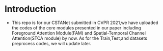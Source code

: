 # Introduction
+ This repo is for our CSTANet submitted in CVPR 2021,we have uploaded the codes of the core modules presented in our paper including Foreground Attention Module(FAM) and Spatial-Temporal Channel Attention(STCA module) by now.
As for the Train,Test,and datasets preprocess codes, we will update later.
